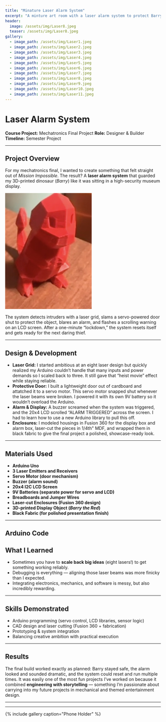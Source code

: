 ```yaml
---
title: "Minature Laser Alarm System"
excerpt: "A minture art room with a laser alarm system to protect Barry the Red Dinosour"
header:
  image: /assets/img/Laser8.jpeg
  teaser: /assets/img/Laser8.jpeg
gallery:
  - image_path: /assets/img/Laser1.jpeg
  - image_path: /assets/img/Laser2.jpeg
  - image_path: /assets/img/Laser3.jpeg
  - image_path: /assets/img/Laser4.jpeg
  - image_path: /assets/img/Laser5.jpeg
  - image_path: /assets/img/Laser6.jpeg
  - image_path: /assets/img/Laser7.jpeg
  - image_path: /assets/img/Laser8.jpeg
  - image_path: /assets/img/Laser9.jpeg
  - image_path: /assets/img/Laser10.jpeg
  - image_path: /assets/img/Laser11.jpeg
---
```



# Laser Alarm System


**Course Project:** Mechatronics Final Project
**Role:** Designer & Builder
**Timeline:** Semester Project


---


## Project Overview
For my mechatronics final, I wanted to create something that felt straight out of *Mission Impossible*. The result? A **laser alarm system** that guarded my 3D-printed dinosaur (*Barry*) like it was sitting in a high-security museum display.

![Barry the Red Dinosaur](/assets/img/Laser1.jpeg)

The system detects intruders with a laser grid, slams a servo-powered door shut to protect the object, blares an alarm, and flashes a scrolling warning on an LCD screen. After a one-minute “lockdown,” the system resets itself and gets ready for the next daring thief.


---


## Design & Development
- **Laser Grid:** I started ambitious at an eight laser design but quickly realized my Arduino couldn’t handle that many inputs and power demands so I scaled back to three. It still gave that “heist movie” effect while staying reliable.
- **Protective Door:** I built a lightweight door out of cardboard and attatched it to a servo motor. This servo motor snapped shut whenever the laser beams were broken. I powered it with its own 9V battery so it wouldn’t overload the Arduino.
- **Alarm & Display:** A buzzer screamed when the system was triggered, and the 20x4 LCD scrolled “ALARM TRIGGERED” across the screen. I had to learn how to use a new Arduino library to pull this off.
- **Enclosures:** I modeled housings in Fusion 360 for the display box and alarm box, laser-cut the pieces in 1/4th" MDF, and wrapped them in black fabric to give the final project a polished, showcase-ready look.

---

## Materials Used
- **Arduino Uno**
- **3 Laser Emitters and Receivers**
- **Servo Motor (door mechanism)**
- **Buzzer (alarm sound)**
- **20x4 I2C LCD Screen**
- **9V Batteries (separate power for servo and LCD)**
- **Breadboards and Jumper Wires**
- **Laser-cut Enclosures (Fusion 360 design)**
- **3D-printed Display Object (*Barry the Red*)**
- **Black Fabric (for polished presentation finish)**

---

## Arduino Code 



## What I Learned
- Sometimes you have to **scale back big ideas** (eight lasers!) to get something working reliably.
- Debugging is everything — aligning those laser beams was more finicky than I expected.
- Integrating electronics, mechanics, and software is messy, but also incredibly rewarding.

---

## Skills Demonstrated
- Arduino programming (servo control, LCD libraries, sensor logic)
- CAD design and laser cutting (Fusion 360 + fabrication)
- Prototyping & system integration
- Balancing creative ambition with practical execution


---


## Results
The final build worked exactly as planned: Barry stayed safe, the alarm looked and sounded dramatic, and the system could reset and run multiple times. It was easily one of the most fun projects I’ve worked on because it combined **engineering with storytelling** — something I’m passionate about carrying into my future projects in mechanical and themed entertainment design.


---

<style>
.image-grid {
display: grid;
grid-template-columns: repeat(auto-fill, minmax(240px, 1fr));
gap: 12px;
}
.image-grid img {
width: 100%;
height: auto;
border-radius: 10px;
}
blockquote { border-left: 4px solid #7a8899; padding-left: 12px; color: #495268; }
</style>


---

{% include gallery caption="Phone Holder" %}

